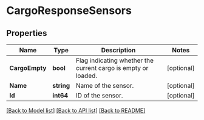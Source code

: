# CargoResponseSensors

## Properties
Name | Type | Description | Notes
------------ | ------------- | ------------- | -------------
**CargoEmpty** | **bool** | Flag indicating whether the current cargo is empty or loaded. | [optional] 
**Name** | **string** | Name of the sensor. | [optional] 
**Id** | **int64** | ID of the sensor. | [optional] 

[[Back to Model list]](../README.md#documentation-for-models) [[Back to API list]](../README.md#documentation-for-api-endpoints) [[Back to README]](../README.md)


